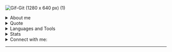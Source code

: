 

![Gif-Git (1280 x 640 px) (1)](https://github.com/brendaverch/brendaverch/assets/70708904/7a37d7f0-f0c6-4912-b2af-02067ba528ad)


</div>

<details>
<summary>About me</summary>
<div align="left">
 <br>
  I am a Petroleum Engineer graduated from the State University of Santa Catarina, with a strong passion for numbers and programming. I began my career in the market intelligence sector, but soon found a pioneering opportunity in developing a virtual assistant based on artificial intelligence for agribusiness, using the ChatGPT API. Since then, I have been dedicated to artificial intelligence, constantly seeking updates and advancements in the field. Currently, I am transitioning into a career focused on artificial intelligence and pursuing a postgraduate degree to enhance my skills and knowledge. I reside in Santa Catarina.
</div>

</details>


<details>
  <summary>Quote</summary>
  <br>
  One of my favourite quotes
  <blockquote>
    “The important thing is not to stop questioning. Curiosity has its own reason for existing.”
    <br><strong> Albert Einstein " (1995)</strong>
  </blockquote>
</details>



<details>
<summary>Languages and Tools</summary>
<div>
  <p style="display: inline-block;" align="center">
      <br>
      <img width="40px" src="https://cdn.jsdelivr.net/gh/devicons/devicon/icons/python/python-original.svg" /> 
      <img width="40px" src="https://cdn.jsdelivr.net/gh/devicons/devicon@latest/icons/amazonwebservices/amazonwebservices-original-wordmark.svg" />
      <img width="40px" src="https://cdn.jsdelivr.net/gh/devicons/devicon@latest/icons/azuresqldatabase/azuresqldatabase-original.svg" /> 
      <img width="40px" src="https://cdn.jsdelivr.net/gh/devicons/devicon@latest/icons/dbeaver/dbeaver-original.svg" /> 
      <img width="40px" src="https://cdn.jsdelivr.net/gh/devicons/devicon@latest/icons/flask/flask-original-wordmark.svg" />
      <img width="40px" src="https://cdn.jsdelivr.net/gh/devicons/devicon@latest/icons/numpy/numpy-original.svg" /> 
      <img width="40px" src="https://cdn.jsdelivr.net/gh/devicons/devicon@latest/icons/pandas/pandas-original-wordmark.svg" />
      <img width="40px" src="https://cdn.jsdelivr.net/gh/devicons/devicon@latest/icons/plotly/plotly-original-wordmark.svg" /> 
      <img width="40px" src="hhttps://cdn.jsdelivr.net/gh/devicons/devicon@latest/icons/postgresql/postgresql-original-wordmark.svg" /> 
      <img width="40px" src="https://cdn.jsdelivr.net/gh/devicons/devicon@latest/icons/pycharm/pycharm-original.svg" /> 
      <img width="40px" src="https://cdn.jsdelivr.net/gh/devicons/devicon@latest/icons/replit/replit-original-wordmark.svg" /> 
      <img width="40px" src="https://cdn.jsdelivr.net/gh/devicons/devicon@latest/icons/spyder/spyder-original-wordmark.svg" /> 
      <img width="40px" src="https://cdn.jsdelivr.net/gh/devicons/devicon@latest/icons/scikitlearn/scikitlearn-original.svg" />
   <hr>
     Em desenvolvimento
<div>
  <p style="display: inline-block;" align="center">
      <br>
     <img width="50px" src="https://cdn.jsdelivr.net/gh/devicons/devicon@latest/icons/pytorch/pytorch-original-wordmark.svg" />
     <img width="50px" src="https://cdn.jsdelivr.net/gh/devicons/devicon@latest/icons/tensorflow/tensorflow-original-wordmark.svg" /> 
</div>
</details>

</div>


<details>
<summary>Stats</summary>
<div align="left">
      <p><img align="left" 
  src="https://github-readme-stats.vercel.app/api/top-langs?username=brendaverch&show_icons=true&theme=dark&locale=en&hide=jupyter%20notebook,lex,&langs_count=8" alt="brendaverch" /></p></a>
    <a align="right"><p>&nbsp;<img align="right" src="https://github-readme-stats.vercel.app/api?username=brendaverch&show_icons=true&theme=dark&locale=en" alt="brendaverch" /></p></a>  
  </p>
</div>

</details>



<details>
<summary>Connect with me:</summary>
<div align="left">
 <p align="center">
  <a href="https://www.linkedin.com/in/brendacverch/" target="blank"><img align="center" src="https://raw.githubusercontent.com/rahuldkjain/github-profile-readme-generator/master/src/images/icons/Social/linked-in-alt.svg" alt="https://www.linkedin.com/in/brendacverch/" height="30" width="40" /></a>
 </div>
</details>

</div>


</p>
</div>
<hr>
<br>
<br>
<br>
<br>
<br>
<br>
<br>
<br>
<br>
<br>
<br>
